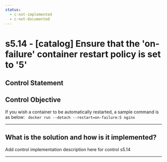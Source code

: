 ```yaml
---
status:
  - c-not-implemented
  - c-not-documented
---
```


# s5.14 - \[catalog\] Ensure that the 'on-failure' container restart policy is set to '5'

## Control Statement

## Control Objective

If you wish a container to be automatically restarted, a sample command is as below:  ```  docker run --detach --restart=on-failure:5 nginx  ```

______________________________________________________________________

## What is the solution and how is it implemented?

Add control implementation description here for control s5.14

______________________________________________________________________
